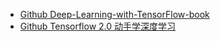 - [Github Deep-Learning-with-TensorFlow-book](https://github.com/dragen1860/Deep-Learning-with-TensorFlow-book)
- [Github Tensorflow 2.0 动手学深度学习](https://github.com/TrickyGo/Dive-into-DL-TensorFlow2.0)

